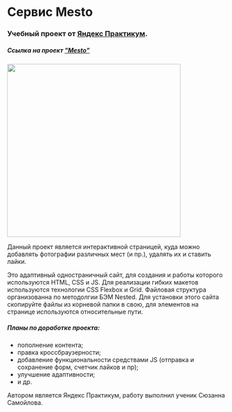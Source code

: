 # Сервис Mesto
### Учебный проект от [Яндекс Практикум](https://praktikum.yandex.ru/).
##### Ссылка на проект ["Mesto"](https://suzanne-samoilova.github.io/mesto/index.html)

<img src="https://s5.cdn.teleprogramma.pro/wp-content/uploads/2017/03/426fd5223eab9b4c4efd77305bc86fad.gif" width="400">
 
Данный проект является интерактивной страницей, куда можно добавлять фотографии различных мест (и пр.), удалять их и ставить лайки.

Это адаптивный одностраничный сайт, для создания и работы которого используются HTML, CSS и JS. Для реализации гибких макетов используются технологии CSS Flexbox и Grid. Файловая структура организованна по методолгии БЭМ Nested. Для установки этого сайта скопируйте файлы из корневой папки в свою, для элементов на странице используются относительные пути.

##### Планы по доработке проекта:
- пополнение контента;
- правка кроссбраузерности;
- добавление функциональности средствами JS (отправка и сохранение форм, счетчик лайков и пр);
- улучшение адаптивности;
- и др.

Автором является Яндекс Практикум, работу выполнил ученик Сюзанна Самойлова.
